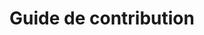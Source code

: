 ---
title: Guide de contribution
description: Répertoire des guides de contribution au développement du serveur
order: 4
---